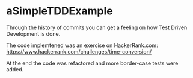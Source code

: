 # aSimpleTDDExample
Through the history of commits you can get a feeling on how Test Driven Development is done.

The code implemtened was an exercise on HackerRank.com: 
https://www.hackerrank.com/challenges/time-conversion/

At the end the code was refactored and more border-case tests were added.
